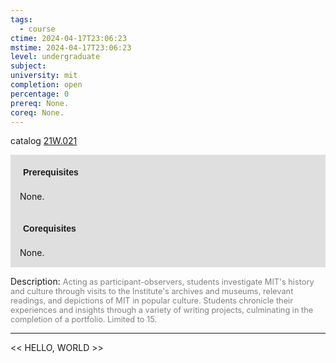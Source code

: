```yaml
---
tags:
  - course
ctime: 2024-04-17T23:06:23
mstime: 2024-04-17T23:06:23
level: undergraduate
subject: 
university: mit
completion: open
percentage: 0
prereq: None.
coreq: None.
---
```


catalog [21W.021](http://student.mit.edu/catalog/m21Wa.html#21W.021)

<span style="display: block; padding: 15px; background-color: rgb(100, 100, 100, 0.2);"><font id="m_prereq2648_0" style="display: block; font-family: Arial, sans-serif; font-weight: bold; padding: 5px">Prerequisites</font><br><span id="prereq2648_0">None.</span></span>
<span style="display: block; padding: 15px; background-color: rgb(100, 100, 100, 0.2);"><font id="m_coreq2648_0" style="display: block; font-family: Arial, sans-serif; font-weight: bold; padding: 5px">Corequisites</font><br><span id="coreq2648_0">None.</span></span>

<font style="">Description:</font>
<font style="color: grey; font-size: 0.8rem;">Acting as participant-observers, students investigate MIT's history and culture through visits to the Institute's archives and museums, relevant readings, and depictions of MIT in popular culture. Students chronicle their experiences and insights through a variety of writing projects, culminating in the completion of a portfolio. Limited to 15.</font>



---

<< HELLO, WORLD >>
